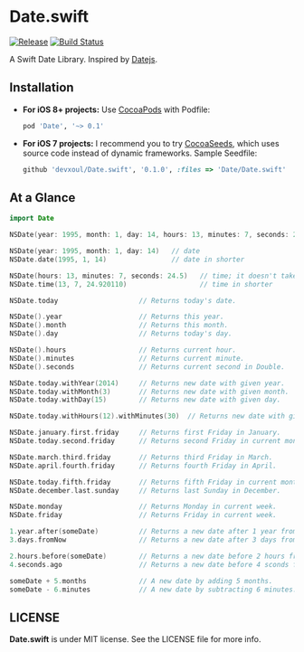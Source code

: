 Date.swift
==========

[![Release](http://img.shields.io/github/release/devxoul/Date.swift.svg?style=flat)](https://github.com/devxoul/Date.swift/releases?style=flat)
[![Build Status](http://img.shields.io/travis/devxoul/Date.swift/master.svg?style=flat)](https://travis-ci.org/devxoul/Date.swift)

A Swift Date Library. Inspired by [Datejs](https://github.com/datejs/Datejs).


Installation
------------

- **For iOS 8+ projects:** Use [CocoaPods](https://cocoapods.org) with Podfile:

    ```ruby
    pod 'Date', '~> 0.1'
    ```


- **For iOS 7 projects:** I recommend you to try [CocoaSeeds](https://github.com/devxoul/CocoaSeeds), which uses source code instead of dynamic frameworks. Sample Seedfile:

    ```ruby
    github 'devxoul/Date.swift', '0.1.0', :files => 'Date/Date.swift'
    ```


At a Glance
-----------

```swift
import Date

NSDate(year: 1995, month: 1, day: 14, hours: 13, minutes: 7, seconds: 24.5)    // datetime

NSDate(year: 1995, month: 1, day: 14)   // date
NSDate.date(1995, 1, 14)                // date in shorter

NSDate(hours: 13, minutes: 7, seconds: 24.5)   // time; it doesn't take care of year, month and date.
NSDate.time(13, 7, 24.920110)                  // time in shorter

NSDate.today                    // Returns today's date.

NSDate().year                   // Returns this year.
NSDate().month                  // Returns this month.
NSDate().day                    // Returns today's day.

NSDate().hours                  // Returns current hour.
NSDate().minutes                // Returns current minute.
NSDate().seconds                // Returns current second in Double.

NSDate.today.withYear(2014)     // Returns new date with given year.
NSDate.today.withMonth(3)       // Returns new date with given month.
NSDate.today.withDay(15)        // Returns new date with given day.

NSDate.today.withHours(12).withMinutes(30)  // Returns new date with given hours and minutes.

NSDate.january.first.friday     // Returns first Friday in January.
NSDate.today.second.friday      // Returns second Friday in current month.

NSDate.march.third.friday       // Returns third Friday in March.
NSDate.april.fourth.friday      // Returns fourth Friday in April.

NSDate.today.fifth.friday       // Returns fifth Friday in current month or `nil` if not exists.
NSDate.december.last.sunday     // Returns last Sunday in December.

NSDate.monday                   // Returns Monday in current week.
NSDate.friday                   // Returns Friday in current week.

1.year.after(someDate)          // Returns a new date after 1 year from given date.
3.days.fromNow                  // Returns a new date after 3 days from now.

2.hours.before(someDate)        // Returns a new date before 2 hours from given date.
4.seconds.ago                   // Returns a new date before 4 sconds from now.

someDate + 5.months             // A new date by adding 5 months.
someDate - 6.minutes            // A new date by subtracting 6 minutes.
```


LICENSE
-------

**Date.swift** is under MIT license. See the LICENSE file for more info.

